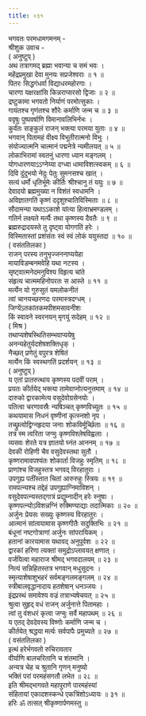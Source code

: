 ```yaml
---
title: ०३१
---
```

भगवतः परमधामगमनम् -  
श्रीशुक उवाच -  
( अनुष्टुप् )  
अथ तत्रागमद् ब्रह्मा भवान्या च समं भवः ।  
महेंद्रप्रमुखा देवा मुनयः सप्रजेश्वराः ॥ १ ॥  
पितरः सिद्धगंधर्वा विद्याधरमहोरगाः ।  
चारणा यक्षरक्षांसि किन्नराप्सरसो द्विजाः ॥ २ ॥  
द्रष्टुकामा भगवतो निर्याणं परमोत्सुकाः ।  
गायंतश्च गृणंतश्च शौरेः कर्माणि जन्म च ॥ ३ ॥  
ववृषुः पुष्पवर्षाणि विमानावलिभिर्नभः ।  
कुर्वंतः सङ्‌कुलं राजन् भक्त्या परमया युताः ॥ ४ ॥  
भगवान् पितामहं वीक्ष्य विभूतीरात्मनो विभुः ।  
संयोज्यात्मनि चात्मानं पद्मनेत्रे न्यमीलयत् ॥ ५ ॥  
लोकाभिरामां स्वतनुं धारणा ध्यान मङ्गलम् ।  
योगधारणयाऽऽग्नेय्या दग्ध्वा धामाविशत्स्वकम् ॥ ६ ॥  
दिवि दुंदुभयो नेदुः पेतुः सुमनसश्च खात् ।  
सत्यं धर्मो धृतिर्भूमेः कीर्तिः श्रीश्चानु तं ययुः ॥ ७ ॥  
देवादयो ब्रह्ममुख्या न विशंतं स्वधामनि ।  
अविज्ञातगतिं कृष्णं ददृशुश्चातिविस्मिताः ॥ ८ ॥  
सौदामन्या यथाऽऽकाशे यांत्या हित्वाभ्रमण्डलम् ।  
गतिर्न लक्ष्यते मर्त्यैः तथा कृष्णस्य दैवतैः ॥ ९ ॥  
ब्रह्मरुद्रादयस्ते तु दृष्ट्वा योगगतिं हरेः ।  
विस्मितास्तां प्रशंसंतः स्वं स्वं लोकं ययुस्तदा ॥ १० ॥  
( वसंततिलका )  
राजन् परस्य तनुभृज्जननाप्ययेहा  
मायाविडम्बनमवेहि यथा नटस्य ।  
सृष्ट्वात्मनेदमनुविश्य विहृत्य चांते  
संहृत्य चात्ममहिनोपरतः स आस्ते ॥ ११ ॥  
मर्त्येन यो गुरुसुतं यमलोकनीतं  
त्वां चानयच्छरणदः परमास्त्रदग्धम् ।  
जिग्येंऽतकांतकमपीशमसावनीशः  
किं स्वावने स्वरनयन् मृगयुं सदेहम् ॥ १२ ॥  
( मिश्र )  
तथाप्यशेषस्थितिसम्भवाप्ययेषु  
अनन्यहेतुर्यदशेषशक्तिधृक् ।  
नैच्छत् प्रणेतुं वपुरत्र शेषितं  
मर्त्येन किं स्वस्थगतिं प्रदर्शयन् ॥ १३ ॥  
( अनुष्टुप् )  
य एतां प्रातरुत्थाय कृष्णस्य पदवीं पराम् ।  
प्रयतः कीर्तयेद् भक्त्या तामेवाप्नोत्यनुत्तमाम् ॥ १४ ॥  
दारुको द्वारकामेत्य वसुदेवोग्रसेनयोः ।  
पतित्वा चरणावस्रैः न्यषिञ्चत् कृष्णविच्युतः ॥ १५ ॥  
कथयामास निधनं वृष्णीनां कृत्स्नशो नृप ।  
तच्छ्रुत्वोद्विग्नहृदया जनाः शोकविर्मूर्च्छिताः ॥ १६ ॥  
तत्र स्म त्वरिता जग्मुः कृष्णविश्लेषविह्वलाः ।  
व्यसवः शेरते यत्र ज्ञातयो घ्नंत आननम् ॥ १७ ॥  
देवकी रोहिणी चैव वसुदेवस्तथा सुतौ ।  
कृष्णरामावपश्यंतः शोकार्ता विजहुः स्मृतिम् ॥ १८ ॥  
प्राणांश्च विजहुस्तत्र भगवद् विरहातुराः ।  
उपगुह्य पतींस्तात चितां आरुरुहुः स्त्रियः ॥ १९ ॥  
रामपत्न्यश्च तद्देहं उपगुह्याग्निमाविशन् ।  
वसुदेवपत्न्यस्तद्गात्रं प्रद्युम्नादीन् हरेः स्नुषाः ।  
कृष्णपत्न्योऽविशन्नग्निं रुक्मिण्याद्याः तदात्मिकाः ॥ २० ॥  
अर्जुनः प्रेयसः सख्युः कृष्णस्य विरहातुरः ।  
आत्मानं सांत्वयामास कृष्णगीतैः सदुक्तिभिः ॥ २१ ॥  
बंधूनां नष्टगोत्राणां अर्जुनः सांपरायिकम् ।  
हतानां कारयामास यथावद् अनुपूर्वशः ॥ २२ ॥  
द्वारकां हरिणा त्यक्तां समुद्रोऽप्लावयत् क्षणात् ।  
वर्जयित्वा महाराज श्रीमद् भगवदालयम् ॥ २३ ॥  
नित्यं सन्निहितस्तत्र भगवान् मधुसूदनः ।  
स्मृत्याशेषाशुभहरं सर्वमङ्गलमङ्गलम् ॥ २४ ॥  
स्त्रीबालवृद्धानादाय हतशेषान् धनञ्जयः ।  
इंद्रप्रस्थं समावेश्य वज्रं तत्राभ्यषेचयत् ॥ २५ ॥  
श्रुत्वा सुहृद् वधं राजन् अर्जुनात्ते पितामहाः ।  
त्वां तु वंशधरं कृत्वा जग्मुः सर्वे महापथम् ॥ २६ ॥  
य एतद् देवदेवस्य विष्णोः कर्माणि जन्म च ।  
कीर्तयेत् श्रद्धया मर्त्यः सर्वपापैः प्रमुच्यते ॥ २७ ॥  
( वसंततिलका )  
इत्थं हरेर्भगवतो रुचिरावतार  
वीर्याणि बालचरितानि च शंतमानि ।  
अन्यत्र चेह च श्रुतानि गृणन् मनुष्यो  
भक्तिं परां परमहंसगतौ लभेत ॥ २८ ॥  
इति श्रीमद्भागवते महापुराणे पारमहंस्यां  
संहितायां एकादशस्कन्धे एकत्रिंशोऽध्यायः ॥ ३१ ॥  
हरिः ॐ तत्सत् श्रीकृष्णार्पणमस्तु ॥